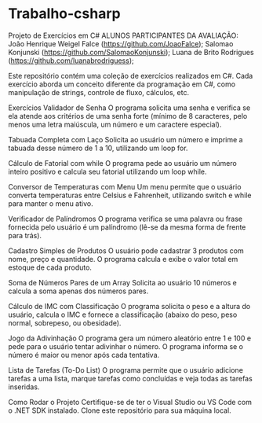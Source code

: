 # Trabalho-csharp
Projeto de Exercícios em C#
ALUNOS PARTICIPANTES DA AVALIAÇÃO:
João Henrique Weigel Falce (https://github.com/JoaoFalce);
Salomao Konjunski (https://github.com/SalomaoKonjunski);
Luana de Brito Rodrigues (https://github.com/luanabrodriguess);

Este repositório contém uma coleção de exercícios realizados em C#. Cada exercício aborda um conceito diferente da programação em C#, como manipulação de strings, controle de fluxo, cálculos, etc.

Exercícios
Validador de Senha
O programa solicita uma senha e verifica se ela atende aos critérios de uma senha forte (mínimo de 8 caracteres, pelo menos uma letra maiúscula, um número e um caractere especial).

Tabuada Completa com Laço
Solicita ao usuário um número e imprime a tabuada desse número de 1 a 10, utilizando um loop for.

Cálculo de Fatorial com while
O programa pede ao usuário um número inteiro positivo e calcula seu fatorial utilizando um loop while.

Conversor de Temperaturas com Menu
Um menu permite que o usuário converta temperaturas entre Celsius e Fahrenheit, utilizando switch e while para manter o menu ativo.

Verificador de Palíndromos
O programa verifica se uma palavra ou frase fornecida pelo usuário é um palíndromo (lê-se da mesma forma de frente para trás).

Cadastro Simples de Produtos
O usuário pode cadastrar 3 produtos com nome, preço e quantidade. O programa calcula e exibe o valor total em estoque de cada produto.

Soma de Números Pares de um Array
Solicita ao usuário 10 números e calcula a soma apenas dos números pares.

Cálculo de IMC com Classificação
O programa solicita o peso e a altura do usuário, calcula o IMC e fornece a classificação (abaixo do peso, peso normal, sobrepeso, ou obesidade).

Jogo da Adivinhação
O programa gera um número aleatório entre 1 e 100 e pede para o usuário tentar adivinhar o número. O programa informa se o número é maior ou menor após cada tentativa.

Lista de Tarefas (To-Do List)
O programa permite que o usuário adicione tarefas a uma lista, marque tarefas como concluídas e veja todas as tarefas inseridas.

Como Rodar o Projeto
Certifique-se de ter o Visual Studio ou VS Code com o .NET SDK instalado.
Clone este repositório para sua máquina local.

